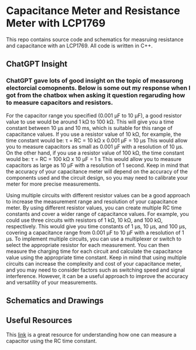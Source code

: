 # Capacitance Meter and Resistance Meter with LCP1769

This repo contains source code and schematics for measruing resistance and capacitance with an LCP1769. All code is written in C++.

## ChatGPT Insight

### ChatGPT gave lots of good insight on the topic of measurong electorcial comopnents. Below is some out my response when I got from the chatbox when asking it question regaruding how to measure capacitors and resistors. 

For the capacitor range you specified (0.001 μF to 10 μF), a good resistor value to use would be around 1 kΩ to 100 kΩ. 
This will give you a time constant between 10 μs and 10 ms, which is suitable for this range of capacitance values.
If you use a resistor value of 10 kΩ, for example, the time constant would be: τ = RC = 10 kΩ x 0.001 μF = 10 μs
This would allow you to measure capacitors as small as 0.001 μF with a resolution of 10 μs.
On the other hand, if you use a resistor value of 100 kΩ, the time constant would be: τ = RC = 100 kΩ x 10 μF = 1 s
This would allow you to measure capacitors as large as 10 μF with a resolution of 1 second. Keep in mind that the accuracy 
of your capacitance meter will depend on the accuracy of the components used and the circuit design, so you may need to calibrate 
your meter for more precise measurements.

Using multiple circuits with different resistor values can be a good approach to increase the measurement range and resolution of 
your capacitance meter. By using different resistor values, you can create multiple RC time constants and cover a wider range of 
capacitance values. For example, you could use three circuits with resistors of 1 kΩ, 10 kΩ, and 100 kΩ, respectively. This would 
give you time constants of 1 μs, 10 μs, and 100 μs, covering a capacitance range from 0.001 μF to 10 μF with a resolution of 1 μs.
To implement multiple circuits, you can use a multiplexer or switch to select the appropriate resistor for each measurement. You can 
then measure the charging time for each circuit and calculate the capacitance value using the appropriate time constant.
Keep in mind that using multiple circuits can increase the complexity and cost of your capacitance meter, and you may need to consider
factors such as switching speed and signal interference. However, it can be a useful approach to improve the accuracy and versatility of 
your measurements.

## Schematics and Drawings

## Useful Resources 

This [link](https://www.eecs.tufts.edu/~dsculley/tutorial/rc/rc3.html#:~:text=The%20RC%20time%20constant%20is,the%20resistance%20R%2C%20in%20Ohms) is a great resource for understanding how one can measure a capacitor using the RC time constant.





